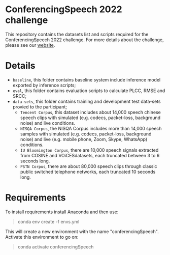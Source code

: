# ConferencingSpeech 2022 challenge
This repository contains the datasets list and scripts required for the ConferencingSpeech 2022 challenge. For more details about the challenge, please see our [website](https://tea-lab.qq.com/).
# Details
* `baseline`, this folder contains baseline system include inference model exported by inference scripts;
* `eval`, this folder contains evaluation scripts to calculate PLCC, RMSE and SRCC;
* `data-sets`, this folder contains training and development test data-sets provied to the participant; 
  * `Tencent Corpus`, this dataset  includes about 14,000 speech chinese speech clips with simulated (e.g. codecs, packet-loss, background noise) and live  conditions.
  * `NISQA Corpus`, the NISQA Corpus includes more than 14,000 speech samples with simulated (e.g. codecs, packet-loss, background noise) and live (e.g. mobile phone, Zoom, Skype, WhatsApp) conditions. 
  * `IU Bloomington Corpus`, there are 10,000 speech signals extracted from COSINE  and VOiCESdatasets, each truncated between 3 to 6 seconds long.
  * `PSTN Corpus`, there are about 80,000 speech clips through classic public switched telephone networks, each truncated 10 seconds long.

# Requirements
To install requirements install Anaconda and then use:   

>conda env create -f envs.yml


This will create a new environment with the name "conferencingSpeech". Activate this environment to go on:

>conda activate conferencingSpeech
